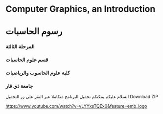 # Computer Graphics, an Introduction

# رسوم الحاسبات 

### المرحلة الثالثة 
### قسم علوم الحاسبات
### كلية علوم الحاسوب والرياضيات
### جامعة ذي قار
السلام عليكم
يمكنكم تحميل البرنامج متكاملا عبر النقر على زر التحميل
Download ZIP

https://www.youtube.com/watch?v=vLYYxsTQEx0&feature=emb_logo
